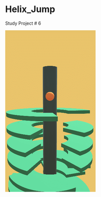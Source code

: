 # Helix_Jump
Study Project # 6

![grab-landing-page](https://github.com/Alex21Sav/Helix_Jump/blob/main/ScreenGif.gif)
